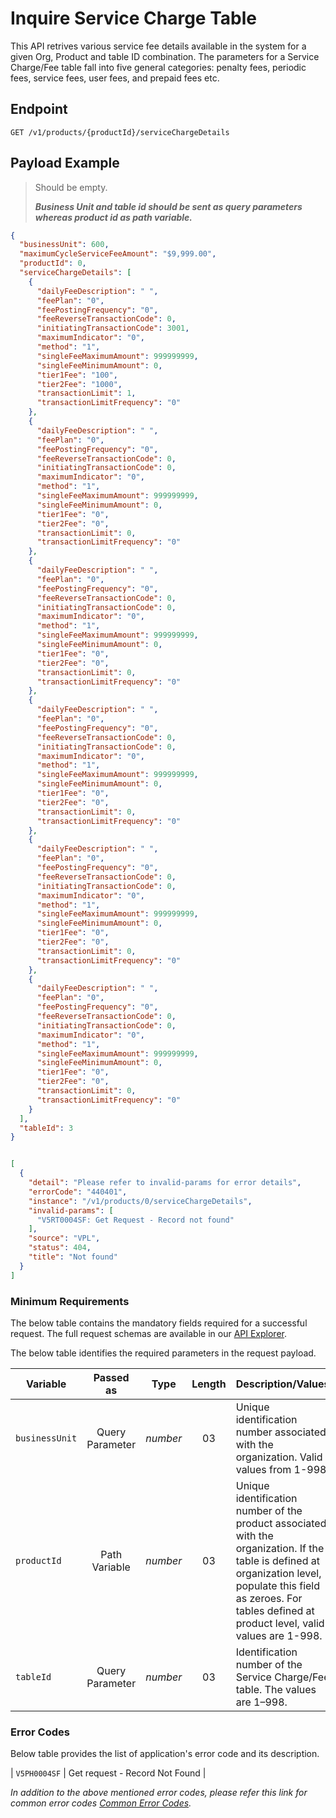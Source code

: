 # Inquire Service Charge Table

This API retrives various service fee details available in the system for a given Org, Product and table ID combination. The parameters for a Service Charge/Fee table fall into five general categories: penalty fees, periodic fees, service fees, user fees, and prepaid fees etc.

## Endpoint

`GET /v1/products/{productId}/serviceChargeDetails`

## Payload Example

<!--
type: tab
titles: Request, Response, Error
-->

>Should be empty.
>
>***Business Unit and table id should be sent as query parameters whereas product id as path variable.***

<!--
type: tab
--> 

```json
{
  "businessUnit": 600,
  "maximumCycleServiceFeeAmount": "$9,999.00",
  "productId": 0,
  "serviceChargeDetails": [
    {
      "dailyFeeDescription": " ",
      "feePlan": "0",
      "feePostingFrequency": "0",
      "feeReverseTransactionCode": 0,
      "initiatingTransactionCode": 3001,
      "maximumIndicator": "0",
      "method": "1",
      "singleFeeMaximumAmount": 999999999,
      "singleFeeMinimumAmount": 0,
      "tier1Fee": "100",
      "tier2Fee": "1000",
      "transactionLimit": 1,
      "transactionLimitFrequency": "0"
    },
    {
      "dailyFeeDescription": " ",
      "feePlan": "0",
      "feePostingFrequency": "0",
      "feeReverseTransactionCode": 0,
      "initiatingTransactionCode": 0,
      "maximumIndicator": "0",
      "method": "1",
      "singleFeeMaximumAmount": 999999999,
      "singleFeeMinimumAmount": 0,
      "tier1Fee": "0",
      "tier2Fee": "0",
      "transactionLimit": 0,
      "transactionLimitFrequency": "0"
    },
    {
      "dailyFeeDescription": " ",
      "feePlan": "0",
      "feePostingFrequency": "0",
      "feeReverseTransactionCode": 0,
      "initiatingTransactionCode": 0,
      "maximumIndicator": "0",
      "method": "1",
      "singleFeeMaximumAmount": 999999999,
      "singleFeeMinimumAmount": 0,
      "tier1Fee": "0",
      "tier2Fee": "0",
      "transactionLimit": 0,
      "transactionLimitFrequency": "0"
    },
    {
      "dailyFeeDescription": " ",
      "feePlan": "0",
      "feePostingFrequency": "0",
      "feeReverseTransactionCode": 0,
      "initiatingTransactionCode": 0,
      "maximumIndicator": "0",
      "method": "1",
      "singleFeeMaximumAmount": 999999999,
      "singleFeeMinimumAmount": 0,
      "tier1Fee": "0",
      "tier2Fee": "0",
      "transactionLimit": 0,
      "transactionLimitFrequency": "0"
    },
    {
      "dailyFeeDescription": " ",
      "feePlan": "0",
      "feePostingFrequency": "0",
      "feeReverseTransactionCode": 0,
      "initiatingTransactionCode": 0,
      "maximumIndicator": "0",
      "method": "1",
      "singleFeeMaximumAmount": 999999999,
      "singleFeeMinimumAmount": 0,
      "tier1Fee": "0",
      "tier2Fee": "0",
      "transactionLimit": 0,
      "transactionLimitFrequency": "0"
    },
    {
      "dailyFeeDescription": " ",
      "feePlan": "0",
      "feePostingFrequency": "0",
      "feeReverseTransactionCode": 0,
      "initiatingTransactionCode": 0,
      "maximumIndicator": "0",
      "method": "1",
      "singleFeeMaximumAmount": 999999999,
      "singleFeeMinimumAmount": 0,
      "tier1Fee": "0",
      "tier2Fee": "0",
      "transactionLimit": 0,
      "transactionLimitFrequency": "0"
    }
  ],
  "tableId": 3
}
```

<!--
type: tab
--> 

```json

[
  {
    "detail": "Please refer to invalid-params for error details",
    "errorCode": "440401",
    "instance": "/v1/products/0/serviceChargeDetails",
    "invalid-params": [
      "V5RT0004SF: Get Request - Record not found"
    ],
    "source": "VPL",
    "status": 404,
    "title": "Not found"
  }
]
```

<!-- type: tab-end -->

 
### Minimum Requirements

The below table contains the mandatory fields required for a successful request. The full request schemas are available in our [API Explorer](../api/?type=get&path=/v1/products/{productId}/serviceChargeDetails).

The below table identifies the required parameters in the request payload.

| Variable | Passed as | Type | Length | Description/Values |
| -------- | :-------: | :--: | :------------: | ------------------ |
| `businessUnit` | Query Parameter | *number* | 03 | Unique identification number associated with the organization. Valid values from 1-998.|
| `productId` | Path Variable | *number* | 03 | Unique identification number of the product associated with the organization. If the table is defined at organization level, populate this field as zeroes. For tables defined at product level, valid values are 1-998.|
| `tableId` | Query Parameter | *number* | 03 | Identification number of the Service Charge/Fee table. The values are 1–998.|

### Error Codes

Below table provides the list of application's error code and its description.

| `V5PH0004SF` | Get request - Record Not Found | 

*In addition to the above mentioned error codes, please refer this link for common error codes [Common Error Codes](?path=docs/Common_Error_Code.md).*

